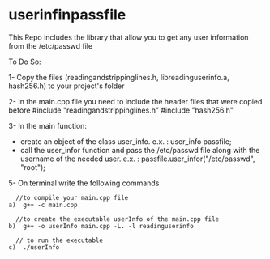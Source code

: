 # userinfinpassfile
This Repo includes the library that allow you to get any user information from the /etc/passwd file

To Do So:

1- Copy the files (readingandstrippinglines.h, libreadinguserinfo.a, hash256.h) to your project's folder

2- In the main.cpp file you need to include the header files that were copied before
    #include "readingandstrippinglines.h"
    #include "hash256.h"
    
3- In the main function:
- create an object of the class user_info. e.x. : 
    user_info passfile;
- call the user_infor function and pass the /etc/passwd file along with the username of the needed user. e.x. :
  passfile.user_infor("/etc/passwd", "root");  
    
    
5- On terminal write the following commands
    
      //to compile your main.cpp file
    a)  g++ -c main.cpp 
      
      //to create the executable userInfo of the main.cpp file
    b)  g++ -o userInfo main.cpp -L. -l readinguserinfo 
      
      // to run the executable
    c)  ./userInfo 
